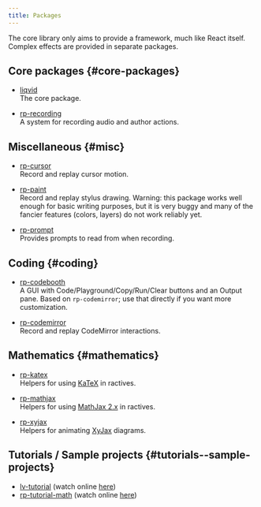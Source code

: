```yaml
---
title: Packages
---
```


The core library only aims to provide a framework, much like React itself. Complex effects are provided in separate packages.

## Core packages {#core-packages}
- [liqvid](https://www.npmjs.com/package/liqvid)<br/>The core package.

- [rp-recording](https://www.npmjs.com/package/rp-recording)<br/>A system for recording audio and author actions.

## Miscellaneous {#misc}

- [rp-cursor](https://www.npmjs.com/package/rp-cursor)<br/>Record and replay cursor motion.

- [rp-paint](https://www.npmjs.com/package/rp-paint)<br/>Record and replay stylus drawing. Warning: this package works well enough for basic writing purposes, but it is very buggy and many of the fancier features (colors, layers) do not work reliably yet.

- [rp-prompt](https://www.npmjs.com/package/rp-prompt)<br/>Provides prompts to read from when recording.

## Coding {#coding}

- [rp-codebooth](https://www.npmjs.com/package/rp-codebooth)<br/>A GUI with Code/Playground/Copy/Run/Clear buttons and an Output pane. Based on `rp-codemirror`; use that directly if you want more customization.

- [rp-codemirror](https://www.npmjs.com/package/rp-codemirror)<br/>Record and replay CodeMirror interactions.

## Mathematics {#mathematics}

- [rp-katex](https://www.npmjs.com/package/rp-katex)<br/>Helpers for using [KaTeX](https://katex.org) in ractives.

- [rp-mathjax](https://www.npmjs.com/package/rp-mathjax)<br/>Helpers for using [MathJax 2.x](https://www.mathjax.org) in ractives.

- [rp-xyjax](https://www.npmjs.com/package/rp-xyjax)<br/>Helpers for animating [XyJax](https://sonoisa.github.io/xyjax/xyjax.html) diagrams.

## Tutorials / Sample projects {#tutorials--sample-projects}

- [lv-tutorial](https://github.com/ysulyma/lv-tutorial) (watch online [here](/))
- [rp-tutorial-math](https://github.com/ysulyma/rp-tutorial-math) (watch online [here](/math/))
